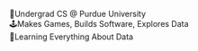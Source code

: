 <p>
  🚂Undergrad CS @ Purdue University
  <br>
  🕹️Makes Games, Builds Software, Explores Data 
  <br>
  📖Learning Everything About Data
</p>



<!---
ng-daniel/ng-daniel is a ✨ special ✨ repository because its `README.md` (this file) appears on your GitHub profile.
You can click the Preview link to take a look at your changes.
--->
